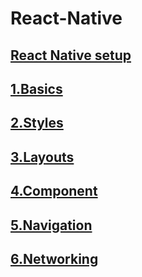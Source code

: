 # React-Native
## [React Native setup](https://github.com/sibaprasad12/React-Native/blob/main/readMe/reactNativeSetup.md)
## [1.Basics](https://github.com/sibaprasad12/React-Native/blob/main/readMe/1.basics.md)
## [2.Styles](https://github.com/sibaprasad12/React-Native/blob/main/readMe/2.styles.md)
## [3.Layouts](https://github.com/sibaprasad12/React-Native/blob/main/readMe/3.layouts.md)
## [4.Component](https://github.com/sibaprasad12/React-Native/blob/main/readMe/4.Components.md)
## [5.Navigation](https://github.com/sibaprasad12/React-Native/blob/main/readMe/5.navigation.md)
## [6.Networking](https://github.com/sibaprasad12/React-Native/blob/main/readMe/6.networking.md)
